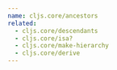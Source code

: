 ```yaml
---
name: cljs.core/ancestors
related:
  - cljs.core/descendants
  - cljs.core/isa?
  - cljs.core/make-hierarchy
  - cljs.core/derive
---
```


